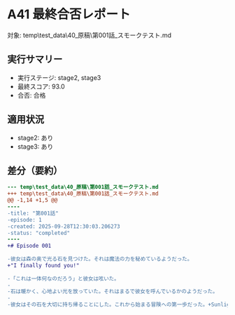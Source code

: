 # A41 最終合否レポート

対象: temp\test_data\40_原稿\第001話_スモークテスト.md

## 実行サマリー

- 実行ステージ: stage2, stage3
- 最終スコア: 93.0
- 合否: 合格

## 適用状況

- stage2: あり
- stage3: あり

## 差分（要約）

````diff
--- temp\test_data\40_原稿\第001話_スモークテスト.md
+++ temp\test_data\40_原稿\第001話_スモークテスト.md
@@ -1,14 +1,5 @@
----
-title: "第001話"
-episode: 1
-created: 2025-09-28T12:30:03.206273
-status: "completed"
----
+# Episode 001
 
-彼女は森の奥で光る石を見つけた。それは魔法の力を秘めているようだった。
+"I finally found you!"
 
-「これは一体何なのだろう」と彼女は呟いた。
-
-石は暖かく、心地よい光を放っていた。それはまるで彼女を呼んでいるかのようだった。
-
-彼女はその石を大切に持ち帰ることにした。これから始まる冒険への第一歩だった。+Sunlight filters through the trees while the protagonist turns back.
````
